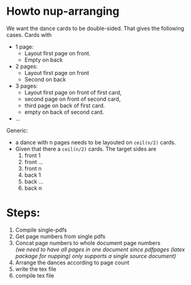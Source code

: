 # Howto nup-arranging

We want the dance cards to be double-sided. That gives the following cases.
Cards with 
 - 1 page: 
   - Layout first page on front. 
   - Empty on back
 - 2 pages: 
   - Layout first page on front 
   - Second on back
 - 3 pages: 
   - Layout first page on front of first card, 
   - second page on front of second card, 
   - third page on back of first card. 
   - empty on back of second card.
 - ...

Generic: 
 - a dance with n pages needs to be layouted on `ceil(n/2)` cards.
 - Given that there a `ceil(n/2)` cards. The target sides are 
   1. front 1
   2. front ...
   3. front n
   4. back 1
   5. back ...
   6. back n

# Steps:
1. Compile single-pdfs
2. Get page numbers from single pdfs
3. Concat page numbers to whole document page numbers <br>*(we need to have all pages in one document since pdfpages (latex package for nupping) only supports a single source document)*
4. Arrange the dances according to page count
5. write the tex file
6. compile tex file
